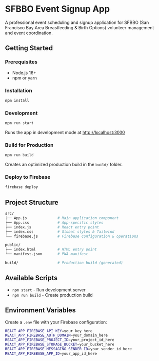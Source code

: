 # SFBBO Event Signup App

A professional event scheduling and signup application for SFBBO (San Francisco Bay Area Breastfeeding & Birth Options) volunteer management and event coordination.

## Getting Started

### Prerequisites

- Node.js 16+
- npm or yarn

### Installation

```bash
npm install
```

### Development

```bash
npm run start
```

Runs the app in development mode at [http://localhost:3000](http://localhost:3000)

### Build for Production

```bash
npm run build
```

Creates an optimized production build in the `build/` folder.

### Deploy to Firebase

```bash
firebase deploy
```

## Project Structure

```bash
src/
├── App.js              # Main application component
├── App.css             # App-specific styles
├── index.js            # React entry point
├── index.css           # Global styles & Tailwind
└── firebase.js         # Firebase configuration & operations

public/
├── index.html          # HTML entry point
└── manifest.json       # PWA manifest

build/                  # Production build (generated)
```

## Available Scripts

- `npm start` - Run development server
- `npm run build` - Create production build

## Environment Variables

Create a `.env` file with your Firebase configuration:

```bash
REACT_APP_FIREBASE_API_KEY=your_key_here
REACT_APP_FIREBASE_AUTH_DOMAIN=your_domain_here
REACT_APP_FIREBASE_PROJECT_ID=your_project_id_here
REACT_APP_FIREBASE_STORAGE_BUCKET=your_bucket_here
REACT_APP_FIREBASE_MESSAGING_SENDER_ID=your_sender_id_here
REACT_APP_FIREBASE_APP_ID=your_app_id_here
```
